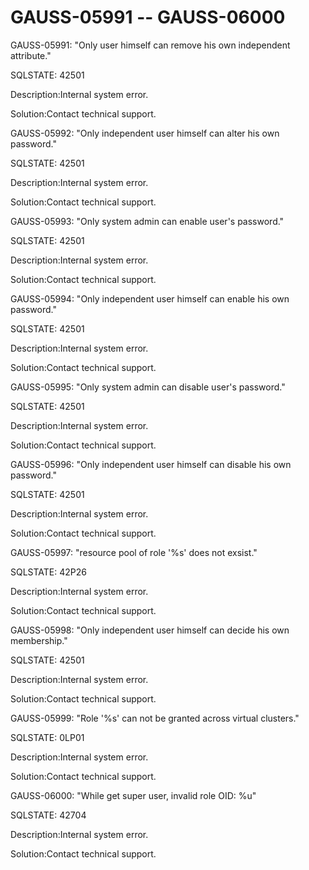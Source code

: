 # GAUSS-05991 -- GAUSS-06000<a name="EN-US_TOPIC_0302073672"></a>

GAUSS-05991: "Only user himself can remove his own independent attribute."

SQLSTATE: 42501

Description:Internal system error.

Solution:Contact technical support.

GAUSS-05992: "Only independent user himself can alter his own password."

SQLSTATE: 42501

Description:Internal system error.

Solution:Contact technical support.

GAUSS-05993: "Only system admin can enable user's password."

SQLSTATE: 42501

Description:Internal system error.

Solution:Contact technical support.

GAUSS-05994: "Only independent user himself can enable his own password."

SQLSTATE: 42501

Description:Internal system error.

Solution:Contact technical support.

GAUSS-05995: "Only system admin can disable user's password."

SQLSTATE: 42501

Description:Internal system error.

Solution:Contact technical support.

GAUSS-05996: "Only independent user himself can disable his own password."

SQLSTATE: 42501

Description:Internal system error.

Solution:Contact technical support.

GAUSS-05997: "resource pool of role '%s' does not exsist."

SQLSTATE: 42P26

Description:Internal system error.

Solution:Contact technical support.

GAUSS-05998: "Only independent user himself can decide his own membership."

SQLSTATE: 42501

Description:Internal system error.

Solution:Contact technical support.

GAUSS-05999: "Role '%s' can not be granted across virtual clusters."

SQLSTATE: 0LP01

Description:Internal system error.

Solution:Contact technical support.

GAUSS-06000: "While get super user, invalid role OID: %u"

SQLSTATE: 42704

Description:Internal system error.

Solution:Contact technical support.

